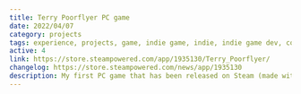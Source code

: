 ```yaml
---
title: Terry Poorflyer PC game
date: 2022/04/07
category: projects
tags: experience, projects, game, indie game, indie, indie game dev, construct, construct 3, platformer, platform game, platform, terry poorflyer, terry
active: 4
link: https://store.steampowered.com/app/1935130/Terry_Poorflyer/
changelog: https://store.steampowered.com/news/app/1935130
description: My first PC game that has been released on Steam (made with Construct 3 game engine).\nInspired by retro side-scrolling platformers, Terry Poorflyer adds own "stomp" flair to it, handled by physics engine more advanced than in HL3! (or, at least at the time this description has been written)\nCollect all the coins on the way to gain a perfect score and help Terry fund a brand new (used) plane to continue his adventures!
---
```

